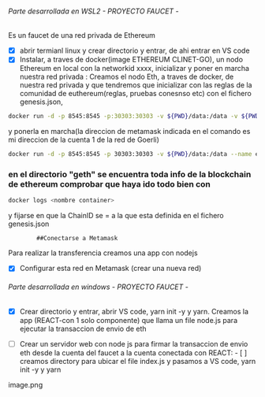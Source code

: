 ###### Parte desarrollada en WSL2 -   PROYECTO FAUCET - 
Es un faucet de una red privada de Ethereum
- [X] abrir termianl linux y crear directorio y entrar, de ahi entrar en VS code
- [X] Instalar, a traves de docker(image ETHEREUM CLINET-GO), un nodo Ethereum en local con la networkid xxxx, inicializar y poner en marcha nuestra red privada :
Creamos el nodo Eth, a traves de docker, de nuestra red privada y que tendremos que inicializar con las reglas de la comunidad de euthereum(reglas, pruebas conesnso etc) con el fichero genesis.json,
```bash
docker run -d -p 8545:8545 -p:30303:30303 -v ${PWD}/data:/data -v ${PWD}/genesis.json:/genesis.json --name eth-node ethereum/client-go init --datadir data /genesis.json
```
          
 y ponerla en marcha(la direccion de metamask indicada en el comando es mi direccion de la cuenta 1 de la red de Goerli)
```bash
docker run -d -p 8545:8545 -p 30303:30303 -v ${PWD}/data:/data --name eth-node01 ethereum/client-go --datadir data --http.api personal,eth,net,web3 --http --http.addr 0.0.0.0 --http.port 8545 --mine --miner.etherbase 0xBEb2f649a3A14866D06D41Baaba7Db25b7638B0E --miner.threads=1
```
### en el directorio "geth" se encuentra toda info de la blockchain de ethereum comprobar que haya ido todo bien con
```bash
docker logs <nombre container>
```
y fijarse en que la ChainID se = a la que esta definida en el fichero genesis.json

            ##Conectarse a Metamask 
Para realizar la transferencia creamos una app con nodejs
 
- [X] Configurar esta red en Metamask (crear una nueva red)


###### Parte desarrollada en windows -   PROYECTO FAUCET - 
- [X] Crear directorio y entrar, abrir VS code, yarn init -y   y    yarn.
      Creamos la app (REACT-con 1 solo componente) que llama un file node.js para ejecutar la transaccion de envio de eth
- [ ] Crear un servidor web con node js para firmar la transaccion de envio eth desde la cuenta del faucet a la cuenta conectada con REACT:
      - [ ] creamos directory para ubicar el file index.js y pasamos a VS code, yarn init -y    y   yarn






image.png





